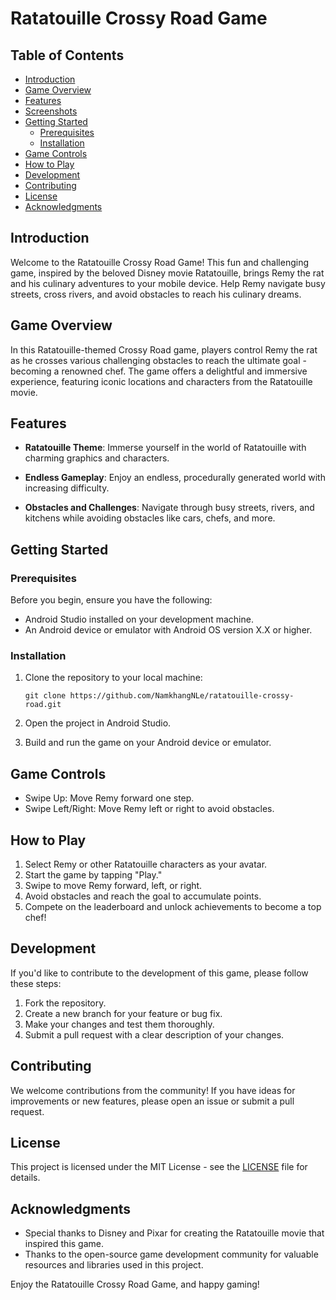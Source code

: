 # Ratatouille Crossy Road Game

## Table of Contents

- [Introduction](#introduction)
- [Game Overview](#game-overview)
- [Features](#features)
- [Screenshots](#screenshots)
- [Getting Started](#getting-started)
  - [Prerequisites](#prerequisites)
  - [Installation](#installation)
- [Game Controls](#game-controls)
- [How to Play](#how-to-play)
- [Development](#development)
- [Contributing](#contributing)
- [License](#license)
- [Acknowledgments](#acknowledgments)

## Introduction

Welcome to the Ratatouille Crossy Road Game! This fun and challenging game, inspired by the beloved Disney movie Ratatouille, brings Remy the rat and his culinary adventures to your mobile device. Help Remy navigate busy streets, cross rivers, and avoid obstacles to reach his culinary dreams.

## Game Overview

In this Ratatouille-themed Crossy Road game, players control Remy the rat as he crosses various challenging obstacles to reach the ultimate goal - becoming a renowned chef. The game offers a delightful and immersive experience, featuring iconic locations and characters from the Ratatouille movie.

## Features

- **Ratatouille Theme**: Immerse yourself in the world of Ratatouille with charming graphics and characters.

- **Endless Gameplay**: Enjoy an endless, procedurally generated world with increasing difficulty.

- **Obstacles and Challenges**: Navigate through busy streets, rivers, and kitchens while avoiding obstacles like cars, chefs, and more.

## Getting Started

### Prerequisites

Before you begin, ensure you have the following:

- Android Studio installed on your development machine.
- An Android device or emulator with Android OS version X.X or higher.

### Installation

1. Clone the repository to your local machine:
   ```
   git clone https://github.com/NamkhangNLe/ratatouille-crossy-road.git
   ```

2. Open the project in Android Studio.

3. Build and run the game on your Android device or emulator.

## Game Controls

- Swipe Up: Move Remy forward one step.
- Swipe Left/Right: Move Remy left or right to avoid obstacles.

## How to Play

1. Select Remy or other Ratatouille characters as your avatar.
2. Start the game by tapping "Play."
3. Swipe to move Remy forward, left, or right.
4. Avoid obstacles and reach the goal to accumulate points.
5. Compete on the leaderboard and unlock achievements to become a top chef!

## Development

If you'd like to contribute to the development of this game, please follow these steps:

1. Fork the repository.
2. Create a new branch for your feature or bug fix.
3. Make your changes and test them thoroughly.
4. Submit a pull request with a clear description of your changes.

## Contributing

We welcome contributions from the community! If you have ideas for improvements or new features, please open an issue or submit a pull request.

## License

This project is licensed under the MIT License - see the [LICENSE](LICENSE) file for details.

## Acknowledgments

- Special thanks to Disney and Pixar for creating the Ratatouille movie that inspired this game.
- Thanks to the open-source game development community for valuable resources and libraries used in this project.

Enjoy the Ratatouille Crossy Road Game, and happy gaming!
